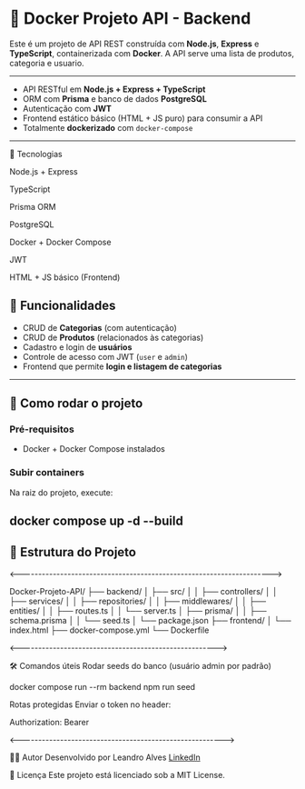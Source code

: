 # 🚀 Docker Projeto API - Backend

Este é um projeto de API REST construída com **Node.js**, **Express** e **TypeScript**, containerizada com **Docker**. A API serve uma lista de produtos, categoria e usuario.

---

- API RESTful em **Node.js + Express + TypeScript**
- ORM com **Prisma** e banco de dados **PostgreSQL**
- Autenticação com **JWT**
- Frontend estático básico (HTML + JS puro) para consumir a API
- Totalmente **dockerizado** com `docker-compose`

---

🧠 Tecnologias

Node.js + Express

TypeScript

Prisma ORM

PostgreSQL

Docker + Docker Compose

JWT

HTML + JS básico (Frontend)

## 🧪 Funcionalidades

- CRUD de **Categorias** (com autenticação)
- CRUD de **Produtos** (relacionados às categorias)
- Cadastro e login de **usuários**
- Controle de acesso com JWT (`user` e `admin`)
- Frontend que permite **login e listagem de categorias**

---

## 🚀 Como rodar o projeto

### Pré-requisitos

- Docker + Docker Compose instalados

### Subir containers

Na raiz do projeto, execute:

## docker compose up -d --build

## 🧱 Estrutura do Projeto

<--------------------------------------------------------------------->

Docker-Projeto-API/
├── backend/
│ ├── src/
│ │ ├── controllers/
│ │ ├── services/
│ │ ├── repositories/
│ │ ├── middlewares/
│ │ ├── entities/
│ │ ├── routes.ts
│ │ └── server.ts
│ ├── prisma/
│ │ ├── schema.prisma
│ │ └── seed.ts
│ └── package.json
├── frontend/
│ └── index.html
├── docker-compose.yml
└── Dockerfile

<------------------------------------------------------>

🛠 Comandos úteis
Rodar seeds do banco (usuário admin por padrão)

docker compose run --rm backend npm run seed

Rotas protegidas
Enviar o token no header:

Authorization: Bearer <token>

<-------------------------------------------------------->

👨‍💻 Autor
Desenvolvido por Leandro Alves
[LinkedIn](https://www.linkedin.com/in/leandro-aallvess-dev)

📌 Licença
Este projeto está licenciado sob a MIT License.
